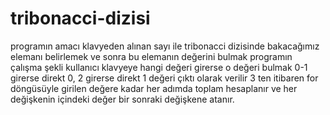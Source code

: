 # tribonacci-dizisi
programın amacı klavyeden alınan sayı ile tribonacci dizisinde bakacağımız elemanı belirlemek ve sonra bu elemanın değerini bulmak
programın çalışma şekli kullanıcı klavyeye hangi değeri girerse o değeri bulmak 0-1 girerse direkt 0, 2 girerse direkt 1 değeri çıktı olarak verilir
3 ten itibaren for döngüsüyle girilen değere kadar her adımda toplam hesaplanır ve her değişkenin içindeki değer bir sonraki değişkene atanır.
